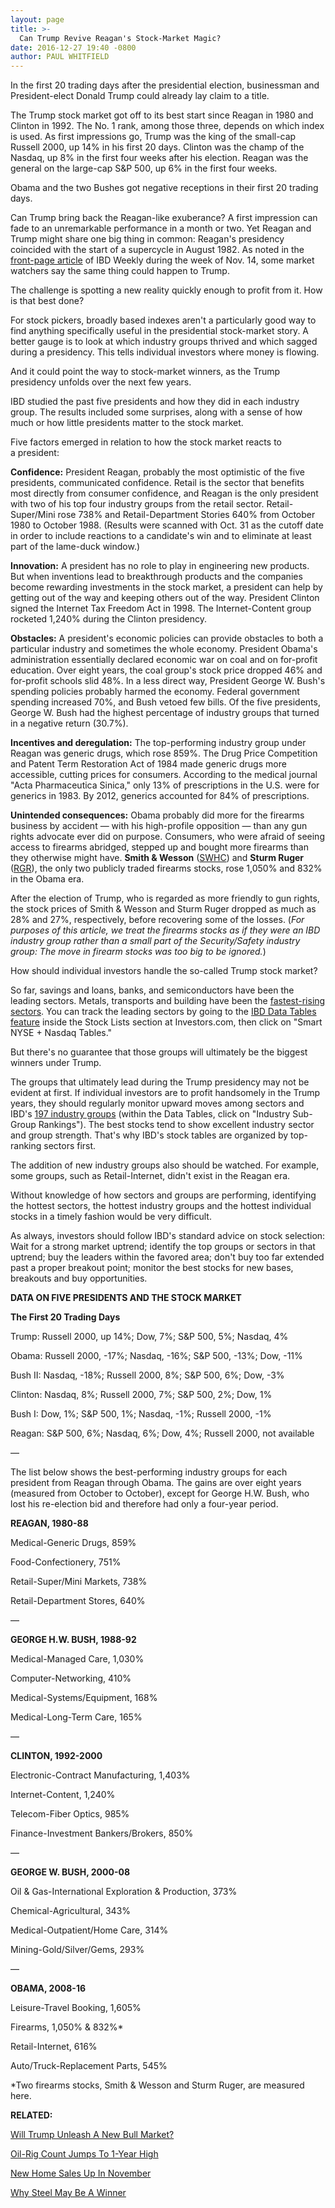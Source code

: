 ```yaml
---
layout: page
title: >-
  Can Trump Revive Reagan's Stock-Market Magic?
date: 2016-12-27 19:40 -0800
author: PAUL WHITFIELD
---
```





In the first 20 trading days after the presidential election, businessman and President-elect Donald Trump could already lay claim to a title.


The Trump stock market got off to its best start since Reagan in 1980 and Clinton in 1992. The No. 1 rank, among those three, depends on which index is used. As first impressions go, Trump was the king of the small-cap Russell 2000, up 14% in his first 20 days. Clinton was the champ of the Nasdaq, up 8% in the first four weeks after his election. Reagan was the general on the large-cap S&P 500, up 6% in the first four weeks.


Obama and the two Bushes got negative receptions in their first 20 trading days.


Can Trump bring back the Reagan-like exuberance? A first impression can fade to an unremarkable performance in a month or two. Yet Reagan and Trump might share one big thing in common: Reagan's presidency coincided with the start of a supercycle in August 1982. As noted in the [front-page article](https://www.investors.com/news/trump-win-stocks-rise-new-bull-market/) of IBD Weekly during the week of Nov. 14, some market watchers say the same thing could happen to Trump.


The challenge is spotting a new reality quickly enough to profit from it. How is that best done?


For stock pickers, broadly based indexes aren't a particularly good way to find anything specifically useful in the presidential stock-market story. A better gauge is to look at which industry groups thrived and which sagged during a presidency. This tells individual investors where money is flowing.


And it could point the way to stock-market winners, as the Trump presidency unfolds over the next few years.


IBD studied the past five presidents and how they did in each industry group. The results included some surprises, along with a sense of how much or how little presidents matter to the stock market.


Five factors emerged in relation to how the stock market reacts to a president:


**Confidence:** President Reagan, probably the most optimistic of the five presidents, communicated confidence. Retail is the sector that benefits most directly from consumer confidence, and Reagan is the only president with two of his top four industry groups from the retail sector. Retail-Super/Mini rose 738% and Retail-Department Stories 640% from October 1980 to October 1988. (Results were scanned with Oct. 31 as the cutoff date in order to include reactions to a candidate's win and to eliminate at least part of the lame-duck window.)


**Innovation:** A president has no role to play in engineering new products. But when inventions lead to breakthrough products and the companies become rewarding investments in the stock market, a president can help by getting out of the way and keeping others out of the way. President Clinton signed the Internet Tax Freedom Act in 1998. The Internet-Content group rocketed 1,240% during the Clinton presidency.


**Obstacles:** A president's economic policies can provide obstacles to both a particular industry and sometimes the whole economy. President Obama's administration essentially declared economic war on coal and on for-profit education. Over eight years, the coal group's stock price dropped 46% and for-profit schools slid 48%. In a less direct way, President George W. Bush's spending policies probably harmed the economy. Federal government spending increased 70%, and Bush vetoed few bills. Of the five presidents, George W. Bush had the highest percentage of industry groups that turned in a negative return (30.7%).


**Incentives and deregulation:** The top-performing industry group under Reagan was generic drugs, which rose 859%. The Drug Price Competition and Patent Term Restoration Act of 1984 made generic drugs more accessible, cutting prices for consumers. According to the medical journal "Acta Pharmaceutica Sinica," only 13% of prescriptions in the U.S. were for generics in 1983. By 2012, generics accounted for 84% of prescriptions.


**Unintended consequences:** Obama probably did more for the firearms business by accident — with his high-profile opposition — than any gun rights advocate ever did on purpose. Consumers, who were afraid of seeing access to firearms abridged, stepped up and bought more firearms than they otherwise might have. **Smith & Wesson** ([SWHC](https://research.investors.com/quote.aspx?symbol=SWHC)) and **Sturm Ruger** ([RGR](https://research.investors.com/quote.aspx?symbol=RGR)), the only two publicly traded firearms stocks, rose 1,050% and 832% in the Obama era.


After the election of Trump, who is regarded as more friendly to gun rights, the stock prices of Smith & Wesson and Sturm Ruger dropped as much as 28% and 27%, respectively, before recovering some of the losses. (*For purposes of this article, we treat the firearms stocks as if they were an IBD industry group rather than a small part of the Security/Safety industry group: The move in firearm stocks was too big to be ignored.*)


How should individual investors handle the so-called Trump stock market?


So far, savings and loans, banks, and semiconductors have been the leading sectors. Metals, transports and building have been the [fastest-rising sectors](https://www.investors.com/stock-lists/sector-leaders/3-fastest-rising-sectors-could-offer-buy-opportunities/). You can track the leading sectors by going to the [IBD Data Tables feature](https://www.investors.com/ibd-data-tables/) inside the Stock Lists section at Investors.com, then click on "Smart NYSE + Nasdaq Tables."


But there's no guarantee that those groups will ultimately be the biggest winners under Trump.


The groups that ultimately lead during the Trump presidency may not be evident at first. If individual investors are to profit handsomely in the Trump years, they should regularly monitor upward moves among sectors and IBD's [197 industry groups](https://www.investors.com/ibd-data-tables/) (within the Data Tables, click on "Industry Sub-Group Rankings"). The best stocks tend to show excellent industry sector and group strength. That's why IBD's stock tables are organized by top-ranking sectors first.


The addition of new industry groups also should be watched. For example, some groups, such as Retail-Internet, didn't exist in the Reagan era.


Without knowledge of how sectors and groups are performing, identifying the hottest sectors, the hottest industry groups and the hottest individual stocks in a timely fashion would be very difficult.


As always, investors should follow IBD's standard advice on stock selection: Wait for a strong market uptrend; identify the top groups or sectors in that uptrend; buy the leaders within the favored area; don't buy too far extended past a proper breakout point; monitor the best stocks for new bases, breakouts and buy opportunities.


**DATA ON FIVE PRESIDENTS AND THE STOCK MARKET**


**The First 20 Trading Days**


Trump: Russell 2000, up 14%; Dow, 7%; S&P 500, 5%; Nasdaq, 4%


Obama: Russell 2000, -17%; Nasdaq, -16%; S&P 500, -13%; Dow, -11%


Bush II: Nasdaq, -18%; Russell 2000, 8%; S&P 500, 6%; Dow, -3%


Clinton: Nasdaq, 8%; Russell 2000, 7%; S&P 500, 2%; Dow, 1%


Bush I: Dow, 1%; S&P 500, 1%; Nasdaq, -1%; Russell 2000, -1%


Reagan: S&P 500, 6%; Nasdaq, 6%; Dow, 4%; Russell 2000, not available


—


The list below shows the best-performing industry groups for each president from Reagan through Obama. The gains are over eight years (measured from October to October), except for George H.W. Bush, who lost his re-election bid and therefore had only a four-year period.


**REAGAN, 1980-88**


Medical-Generic Drugs, 859%


Food-Confectionery, 751%


Retail-Super/Mini Markets, 738%


Retail-Department Stores, 640%


—


**GEORGE H.W. BUSH, 1988-92**


Medical-Managed Care, 1,030%


Computer-Networking, 410%


Medical-Systems/Equipment, 168%


Medical-Long-Term Care, 165%


—


**CLINTON, 1992-2000**


Electronic-Contract Manufacturing, 1,403%


Internet-Content, 1,240%


Telecom-Fiber Optics, 985%


Finance-Investment Bankers/Brokers, 850%


—


**GEORGE W. BUSH, 2000-08**


Oil & Gas-International Exploration & Production, 373%


Chemical-Agricultural, 343%


Medical-Outpatient/Home Care, 314%


Mining-Gold/Silver/Gems, 293%


—


**OBAMA, 2008-16**


Leisure-Travel Booking, 1,605%


Firearms, 1,050% & 832%\*


Retail-Internet, 616%


Auto/Truck-Replacement Parts, 545%


\*Two firearms stocks, Smith & Wesson and Sturm Ruger, are measured here.


**RELATED:**


[Will Trump Unleash A New Bull Market?](https://www.investors.com/news/trump-win-stocks-rise-new-bull-market/)


[Oil-Rig Count Jumps To 1-Year High](https://www.investors.com/news/u-s-oil-rigs-jump-by-12-as-drilling-continues-in-permian/)


[New Home Sales Up In November](https://www.investors.com/news/economy/new-home-sales-rise-to-second-best-pace-of-recovery/)


[Why Steel May Be A Winner](https://www.investors.com/stock-lists/stock-spotlight/are-scrappy-steel-stocks-set-to-benefit-from-chinas-growth-shift/)




